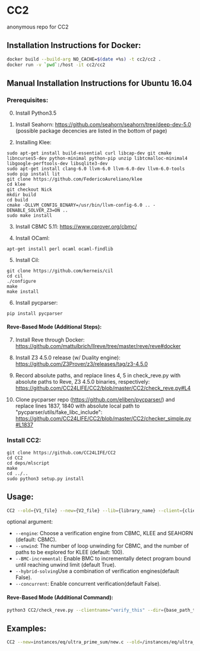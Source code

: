 # CC2
anonymous repo for CC2 

## Installation Instructions for Docker:
```bash
docker build --build-arg NO_CACHE=$(date +%s) -t cc2/cc2 .
docker run -v `pwd`:/host -it cc2/cc2
```

## Manual Installation Instructions for Ubuntu 16.04
### Prerequisites:
0. Install Python3.5

1. Install Seahorn: https://github.com/seahorn/seahorn/tree/deep-dev-5.0 (possible package decencies are listed in 
the bottom of page)

2.  Installing Klee:
```
sudo apt-get install build-essential curl libcap-dev git cmake libncurses5-dev python-minimal python-pip unzip libtcmalloc-minimal4 libgoogle-perftools-dev libsqlite3-dev
sudo apt-get install clang-6.0 llvm-6.0 llvm-6.0-dev llvm-6.0-tools
sudo pip install lit
git clone https://github.com/FedericoAureliano/klee
cd klee
git checkout Nick
mkdir build
cd build
cmake -DLLVM_CONFIG_BINARY=/usr/bin/llvm-config-6.0 .. -DENABLE_SOLVER_Z3=ON ..
sudo make install
```

3. Install CBMC 5.11: https://www.cprover.org/cbmc/

4. Install OCaml:
```
apt-get install perl ocaml ocaml-findlib
```

5. Install Cil: 
```
git clone https://github.com/kerneis/cil
cd cil
./configure
make
make install
```

6. Install pycparser: 
```
pip install pycparser
```

#### Reve-Based Mode (Additional Steps):
7. Install Reve through Docker: https://github.com/mattulbrich/llreve/tree/master/reve/reve#docker

8. Install Z3 4.5.0 release (w/ Duality engine):  https://github.com/Z3Prover/z3/releases/tag/z3-4.5.0

9. Record absolute paths, and replace lines 4, 5 in check_reve.py with absolute paths to Reve, Z3 4.5.0 binaries, respectively:  https://github.com/CC24LIFE/CC2/blob/master/CC2/check_reve.py#L4

10. Clone pycparser repo (https://github.com/eliben/pycparser/) and replace lines 1837, 1840 with absolute local path to "pycparser/utils/fake_libc_include": https://github.com/CC24LIFE/CC2/blob/master/CC2/checker_simple.py#L1837

### Install CC2:
```
git clone https://github.com/CC24LIFE/CC2
cd CC2
cd deps/mlscript
make 
cd ../..
sudo python3 setup.py install
```

## Usage:
```bash
CC2 --old={V1_file} --new={V2_file} --lib={library_name} --client={client_name}
```
optional argument:
- `--engine`: Choose a verification engine from CBMC, KLEE and SEAHORN (default: CBMC).
- `--unwind`: The number of loop unwinding for CBMC, and the number of paths to be explored for KLEE (default: 100). 
- `--BMC-incremental`: Enable BMC to incrementally detect program bound until reaching unwind limit (default True).
- `--hybrid-solving`Use a combination of verification engines(default False).
- `--concurrent`: Enable concurrent verification(default False).

#### Reve-Based Mode (Additional Command):
```bash
python3 CC2/check_reve.py --clientname="verify_this" --dir={base_path_to_reve_tasks}
```

## Examples:
```bash
CC2 --new=instances/eq/ultra_prime_sum/new.c --old=/instances/eq/ultra_prime_sum/old.c --lib=lib --client=client --engine=CBMC --unwind=20 --concurrent=True --hybrid-solving=True 
```
